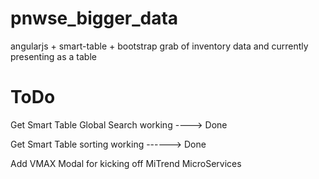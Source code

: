 pnwse_bigger_data
=================

angularjs + smart-table + bootstrap grab of inventory data and currently presenting as a table

ToDo
=================

Get Smart Table Global Search working ----> Done

Get Smart Table sorting working ------> Done

Add VMAX Modal for kicking off MiTrend MicroServices
